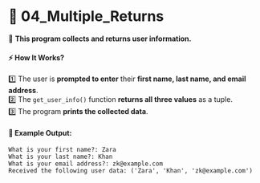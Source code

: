 # 📝 **04_Multiple_Returns**  

📌 **This program collects and returns user information.**  

#### ⚡ **How It Works?**  
1️⃣ The user is **prompted to enter** their **first name, last name, and email address**.  
2️⃣ The `get_user_info()` function **returns all three values** as a tuple.  
3️⃣ The program **prints the collected data**.  

#### 📝 **Example Output:**  
```
What is your first name?: Zara  
What is your last name?: Khan 
What is your email address?: zk@example.com  
Received the following user data: ('Zara', 'Khan', 'zk@example.com')
```
